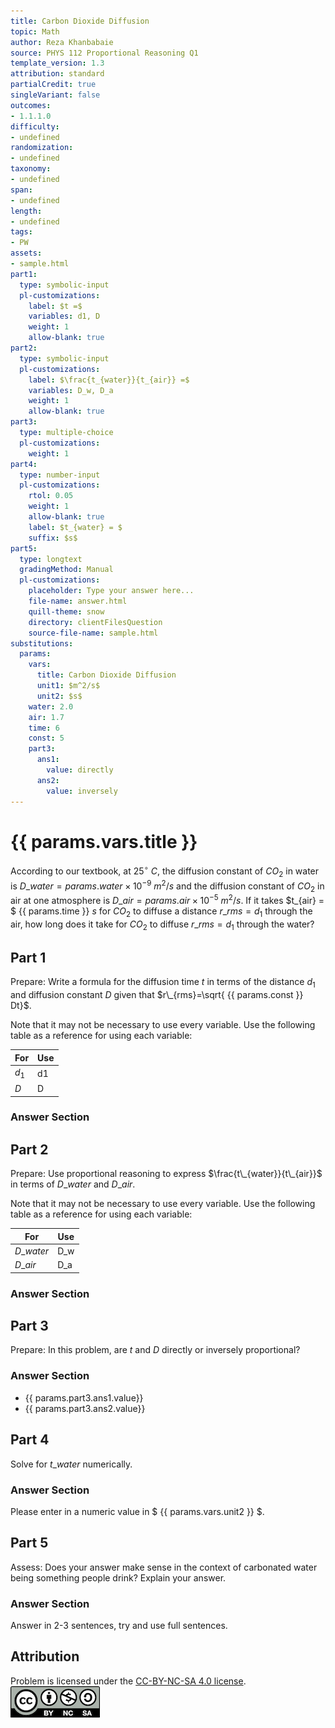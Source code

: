 ```yaml
---
title: Carbon Dioxide Diffusion
topic: Math
author: Reza Khanbabaie
source: PHYS 112 Proportional Reasoning Q1
template_version: 1.3
attribution: standard
partialCredit: true
singleVariant: false
outcomes:
- 1.1.1.0
difficulty:
- undefined
randomization:
- undefined
taxonomy:
- undefined
span:
- undefined
length:
- undefined
tags:
- PW
assets:
- sample.html
part1:
  type: symbolic-input
  pl-customizations:
    label: $t =$
    variables: d1, D
    weight: 1
    allow-blank: true
part2:
  type: symbolic-input
  pl-customizations:
    label: $\frac{t_{water}}{t_{air}} =$
    variables: D_w, D_a
    weight: 1
    allow-blank: true
part3:
  type: multiple-choice
  pl-customizations:
    weight: 1
part4:
  type: number-input
  pl-customizations:
    rtol: 0.05
    weight: 1
    allow-blank: true
    label: $t_{water} = $
    suffix: $s$
part5:
  type: longtext
  gradingMethod: Manual
  pl-customizations:
    placeholder: Type your answer here...
    file-name: answer.html
    quill-theme: snow
    directory: clientFilesQuestion
    source-file-name: sample.html
substitutions:
  params:
    vars:
      title: Carbon Dioxide Diffusion
      unit1: $m^2/s$
      unit2: $s$
    water: 2.0
    air: 1.7
    time: 6
    const: 5
    part3:
      ans1:
        value: directly
      ans2:
        value: inversely
---
```

# {{ params.vars.title }}
According to our textbook, at 25$^\circ$ $C$, the diffusion constant of $CO_2$ in water is $D\_{water} = {{ params.water }} \times 10^{-9}$ $m^2/s$ and the diffusion constant of $CO_2$ in air at one atmosphere is $D\_{air} = {{ params.air }} \times 10^{-5}$ $m^2/s$. If it takes $t\_{air} = $ {{ params.time }} $s$ for $CO_2$ to diffuse a distance $r\_{rms}=d_1$ through the air, how long does it take for $CO_2$ to diffuse $r\_{rms}=d_1$ through the water?

## Part 1

Prepare: Write a formula for the diffusion time $t$ in terms of the distance $d_1$ and diffusion constant $D$ given that $r\_{rms}=\sqrt{ {{ params.const }} Dt}$.

Note that it may not be necessary to use every variable. Use the following table as a reference for using each variable:

| For  | Use   |
|----------|-------|
| $d_1$  | d1  |
| $D$  | D  |

### Answer Section

## Part 2

Prepare: Use proportional reasoning to express $\frac{t\_{water}}{t\_{air}}$  in terms of $D\_{water}$ and $D\_{air}$.

Note that it may not be necessary to use every variable. Use the following table as a reference for using each variable:

| For  | Use   |
|----------|-------|
| $D\_{water}$  | D_w  |
| $D\_{air}$  | D_a  |

### Answer Section

## Part 3

Prepare: In this problem, are $t$ and $D$ directly or inversely proportional?

### Answer Section

- {{ params.part3.ans1.value}}
- {{ params.part3.ans2.value}}

## Part 4

Solve for $t\_{water}$ numerically.

### Answer Section

Please enter in a numeric value in $ {{ params.vars.unit2 }} $.

## Part 5

Assess: Does your answer make sense in the context of carbonated water being something people drink? Explain your answer.

### Answer Section

Answer in 2-3 sentences, try and use full sentences.

## Attribution

Problem is licensed under the [CC-BY-NC-SA 4.0 license](https://creativecommons.org/licenses/by-nc-sa/4.0/).<br> ![The Creative Commons 4.0 license requiring attribution-BY, non-commercial-NC, and share-alike-SA license.](https://raw.githubusercontent.com/firasm/bits/master/by-nc-sa.png)